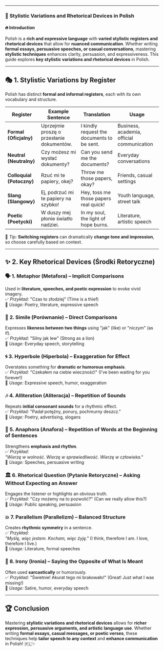 
---
### 📕 **Stylistic Variations and Rhetorical Devices in Polish**

#### 🔥 **Introduction**

Polish is a **rich and expressive language** with **varied stylistic registers and rhetorical devices** that allow for **nuanced communication**. Whether writing **formal essays, persuasive speeches, or casual conversations**, mastering **stylistic techniques** enhances clarity, persuasion, and expressiveness. This guide explores **key stylistic variations and rhetorical devices** in Polish.

---

## 🎭 **1. Stylistic Variations by Register**

Polish has distinct **formal and informal registers**, each with its own vocabulary and structure.

|**Register**|**Example Sentence**|**Translation**|**Usage**|
|---|---|---|---|
|**Formal (Oficjalny)**|Uprzejmie proszę o przesłanie dokumentów.|I kindly request the documents to be sent.|Business, academia, official communication|
|**Neutral (Neutralny)**|Czy możesz mi wysłać dokumenty?|Can you send me the documents?|Everyday conversations|
|**Colloquial (Potoczny)**|Rzuć mi te papiery, okej?|Throw me those papers, okay?|Friends, casual settings|
|**Slang (Slangowy)**|Ej, podrzuć mi te papiery na szybko!|Hey, toss me those papers real quick!|Youth language, street talk|
|**Poetic (Poetycki)**|W duszy mej płonie światło nadziei.|In my soul, the light of hope burns.|Literature, artistic speech|

📌 _Tip:_ **Switching registers** can dramatically **change tone and impression**, so choose carefully based on context.

---

## ✨ **2. Key Rhetorical Devices (Środki Retoryczne)**

### 🗣 **1. Metaphor (Metafora) – Implicit Comparisons**

Used in **literature, speeches, and poetic expression** to evoke vivid imagery.  
✅ _Przykład:_ "Czas to złodziej" (Time is a thief)  
🔹 _Usage:_ Poetry, literature, expressive speech

### 🌊 **2. Simile (Porównanie) – Direct Comparisons**

Expresses **likeness between two things** using "jak" (like) or "niczym" (as if).  
✅ _Przykład:_ "Silny jak lew" (Strong as a lion)  
🔹 _Usage:_ Everyday speech, storytelling

### 🌀 **3. Hyperbole (Hiperbola) – Exaggeration for Effect**

Overstates something for **dramatic or humorous emphasis**.  
✅ _Przykład:_ "Czekałem na ciebie wieczność!" (I’ve been waiting for you forever!)  
🔹 _Usage:_ Expressive speech, humor, exaggeration

### 🎶 **4. Alliteration (Aliteracja) – Repetition of Sounds**

Repeats **initial consonant sounds** for a rhythmic effect.  
✅ _Przykład:_ "Padał potężny, ponury, pochmurny deszcz."  
🔹 _Usage:_ Poetry, advertising, slogans

### 🔄 **5. Anaphora (Anafora) – Repetition of Words at the Beginning of Sentences**

Strengthens **emphasis and rhythm**.  
✅ _Przykład:_  
_"Wierzę w wolność. Wierzę w sprawiedliwość. Wierzę w człowieka."_  
🔹 _Usage:_ Speeches, persuasive writing

### 🏛 **6. Rhetorical Question (Pytanie Retoryczne) – Asking Without Expecting an Answer**

Engages the listener or highlights an obvious truth.  
✅ _Przykład:_ "Czy możemy na to pozwolić?" (Can we really allow this?)  
🔹 _Usage:_ Public speaking, persuasion

### 💥 **7. Parallelism (Parallelizm) – Balanced Structure**

Creates **rhythmic symmetry** in a sentence.  
✅ _Przykład:_  
_"Myślę, więc jestem. Kocham, więc żyję."_ (I think, therefore I am. I love, therefore I live.)  
🔹 _Usage:_ Literature, formal speeches

### 🔄 **8. Irony (Ironia) – Saying the Opposite of What Is Meant**

Often used **sarcastically** or humorously.  
✅ _Przykład:_ "Świetnie! Akurat tego mi brakowało!" (Great! Just what I was missing!)  
🔹 _Usage:_ Satire, humor, everyday speech

---

## 🏆 **Conclusion**

Mastering **stylistic variations and rhetorical devices** allows for **richer expression, persuasive arguments, and artistic language use**. Whether writing **formal essays, casual messages, or poetic verses**, these techniques help **tailor speech to any context** and **enhance communication** in Polish! 🇵🇱✨